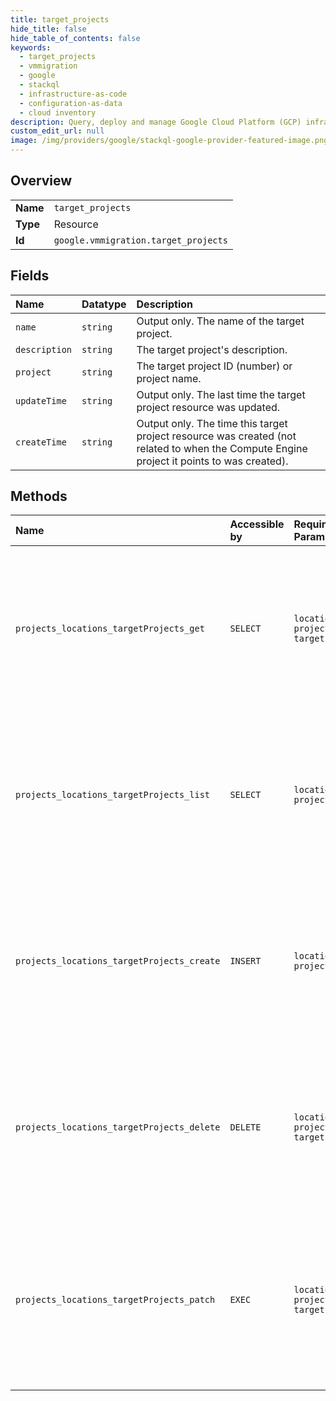 ```yaml
---
title: target_projects
hide_title: false
hide_table_of_contents: false
keywords:
  - target_projects
  - vmmigration
  - google    
  - stackql
  - infrastructure-as-code
  - configuration-as-data
  - cloud inventory
description: Query, deploy and manage Google Cloud Platform (GCP) infrastructure and resources using SQL
custom_edit_url: null
image: /img/providers/google/stackql-google-provider-featured-image.png
---
```

  
    

## Overview
<table><tbody>
<tr><td><b>Name</b></td><td><code>target_projects</code></td></tr>
<tr><td><b>Type</b></td><td>Resource</td></tr>
<tr><td><b>Id</b></td><td><code>google.vmmigration.target_projects</code></td></tr>
</tbody></table>

## Fields
| Name | Datatype | Description |
|:-----|:---------|:------------|
| `name` | `string` | Output only. The name of the target project. |
| `description` | `string` | The target project's description. |
| `project` | `string` | The target project ID (number) or project name. |
| `updateTime` | `string` | Output only. The last time the target project resource was updated. |
| `createTime` | `string` | Output only. The time this target project resource was created (not related to when the Compute Engine project it points to was created). |
## Methods
| Name | Accessible by | Required Params | Description |
|:-----|:--------------|:----------------|:------------|
| `projects_locations_targetProjects_get` | `SELECT` | `locationsId, projectsId, targetProjectsId` | Gets details of a single TargetProject. NOTE: TargetProject is a global resource; hence the only supported value for location is `global`. |
| `projects_locations_targetProjects_list` | `SELECT` | `locationsId, projectsId` | Lists TargetProjects in a given project. NOTE: TargetProject is a global resource; hence the only supported value for location is `global`. |
| `projects_locations_targetProjects_create` | `INSERT` | `locationsId, projectsId` | Creates a new TargetProject in a given project. NOTE: TargetProject is a global resource; hence the only supported value for location is `global`. |
| `projects_locations_targetProjects_delete` | `DELETE` | `locationsId, projectsId, targetProjectsId` | Deletes a single TargetProject. NOTE: TargetProject is a global resource; hence the only supported value for location is `global`. |
| `projects_locations_targetProjects_patch` | `EXEC` | `locationsId, projectsId, targetProjectsId` | Updates the parameters of a single TargetProject. NOTE: TargetProject is a global resource; hence the only supported value for location is `global`. |
